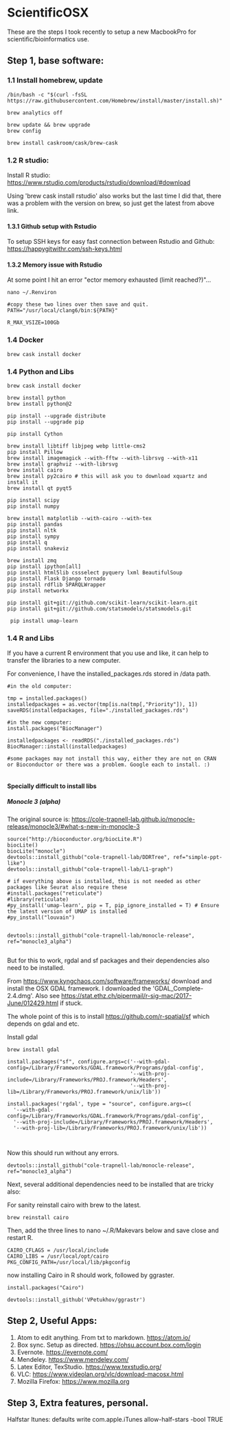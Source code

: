 # ScientificOSX
These are the steps I took recently to setup a new MacbookPro for scientific/bioinformatics use.

## Step 1, base software:

### 1.1 Install homebrew, update

```{bash }
/bin/bash -c "$(curl -fsSL https://raw.githubusercontent.com/Homebrew/install/master/install.sh)"

brew analytics off

brew update && brew upgrade
brew config

brew install caskroom/cask/brew-cask

```

### 1.2 R studio:


Install R studio: https://www.rstudio.com/products/rstudio/download/#download

Using 'brew cask install rstudio' also works but the last time I did that, there was a problem with the version on brew, so just get the latest from above link.

#### 1.3.1 Github setup with Rstudio
To setup SSH keys for easy fast connection between Rstudio and Github: https://happygitwithr.com/ssh-keys.html

#### 1.3.2 Memory issue with Rstudio
At some point I hit an error "ector memory exhausted (limit reached?)"... 

```{bash, }
nano ~/.Renviron

#copy these two lines over then save and quit.
PATH="/usr/local/clang6/bin:${PATH}"

R_MAX_VSIZE=100Gb
```



### 1.4 Docker
```{bash }
brew cask install docker
```

### 1.4 Python and Libs
```{bash }
brew cask install docker

brew install python
brew install python@2

pip install --upgrade distribute
pip install --upgrade pip

pip install Cython

brew install libtiff libjpeg webp little-cms2
pip install Pillow
brew install imagemagick --with-fftw --with-librsvg --with-x11
brew install graphviz --with-librsvg
brew install cairo
brew install py2cairo # this will ask you to download xquartz and install it
brew install qt pyqt5

pip install scipy
pip install numpy

brew install matplotlib --with-cairo --with-tex
pip install pandas
pip install nltk
pip install sympy
pip install q
pip install snakeviz

brew install zmq
pip install ipython[all]
pip install html5lib cssselect pyquery lxml BeautifulSoup
pip install Flask Django tornado
pip install rdflib SPARQLWrapper
pip install networkx

pip install git+git://github.com/scikit-learn/scikit-learn.git
pip install git+git://github.com/statsmodels/statsmodels.git

 pip install umap-learn

```

### 1.4 R and Libs

If you have a current R environment that you use and like, it can help to transfer the libraries to a new computer. 

For convenience, I have the installed_packages.rds stored in /data path. 


```{r }
#in the old computer:

tmp = installed.packages()
installedpackages = as.vector(tmp[is.na(tmp[,"Priority"]), 1])
saveRDS(installedpackages, file="./installed_packages.rds")

#in the new computer:
install.packages("BiocManager")

installedpackages <- readRDS("./installed_packages.rds")
BiocManager::install(installedpackages)

#some packages may not install this way, either they are not on CRAN or Bioconductor or there was a problem. Google each to install. :)


```

#### Specially difficult to install libs

##### Monocle 3 (alpha)

The original source is: https://cole-trapnell-lab.github.io/monocle-release/monocle3/#what-s-new-in-monocle-3

```{r }
source("http://bioconductor.org/biocLite.R")
biocLite()
biocLite("monocle")
devtools::install_github("cole-trapnell-lab/DDRTree", ref="simple-ppt-like")
devtools::install_github("cole-trapnell-lab/L1-graph")

# if everything above is installed, this is not needed as other packages like Seurat also require these
#install.packages("reticulate")
#library(reticulate)
#py_install('umap-learn', pip = T, pip_ignore_installed = T) # Ensure the latest version of UMAP is installed
#py_install("louvain")


devtools::install_github("cole-trapnell-lab/monocle-release", ref="monocle3_alpha")


```

But for this to work, rgdal and sf packages and their dependencies also need to be installed.

From https://www.kyngchaos.com/software/frameworks/  download and install the OSX GDAL framework. I downloaded the 'GDAL_Complete-2.4.dmg'. Also see https://stat.ethz.ch/pipermail/r-sig-mac/2017-June/012429.html if stuck.

The whole point of this is to install https://github.com/r-spatial/sf which depends on gdal and etc.

Install gdal

```{bash }
brew install gdal

```

```{r }
install.packages("sf", configure.args=c('--with-gdal-config=/Library/Frameworks/GDAL.framework/Programs/gdal-config', 
                                        '--with-proj-include=/Library/Frameworks/PROJ.framework/Headers', 
                                        '--with-proj-lib=/Library/Frameworks/PROJ.framework/unix/lib'))

install.packages('rgdal', type = "source", configure.args=c(
  '--with-gdal-config=/Library/Frameworks/GDAL.framework/Programs/gdal-config',
  '--with-proj-include=/Library/Frameworks/PROJ.framework/Headers',
  '--with-proj-lib=/Library/Frameworks/PROJ.framework/unix/lib'))
  
  
```

Now this should run without any errors.
```{r }
devtools::install_github("cole-trapnell-lab/monocle-release", ref="monocle3_alpha")

```

Next, several additional dependencies need to be installed that are tricky also:


For sanity reinstall cairo with brew to the latest. 
```{bash }
brew reinstall cairo
```

Then, add the three lines to nano ~/.R/Makevars below and save close and restart R.

```{bash }
CAIRO_CFLAGS = /usr/local/include
CAIRO_LIBS = /usr/local/opt/cairo
PKG_CONFIG_PATH=/usr/local/lib/pkgconfig
```
now installing Cairo in R should work, followed by ggraster.

```{r }
install.packages("Cairo")

devtools::install_github('VPetukhov/ggrastr')

```






## Step 2, Useful Apps:

1. Atom to edit anything. From txt to markdown. https://atom.io/
2. Box sync. Setup as directed. https://ohsu.account.box.com/login
3. Evernote. https://evernote.com/
4. Mendeley. https://www.mendeley.com/
5. Latex Editor, TexStudio. https://www.texstudio.org/
6. VLC: https://www.videolan.org/vlc/download-macosx.html
7. Mozilla Firefox: https://www.mozilla.org




## Step 3, Extra features, personal.

Halfstar Itunes:
defaults write com.apple.iTunes allow-half-stars -bool TRUE
